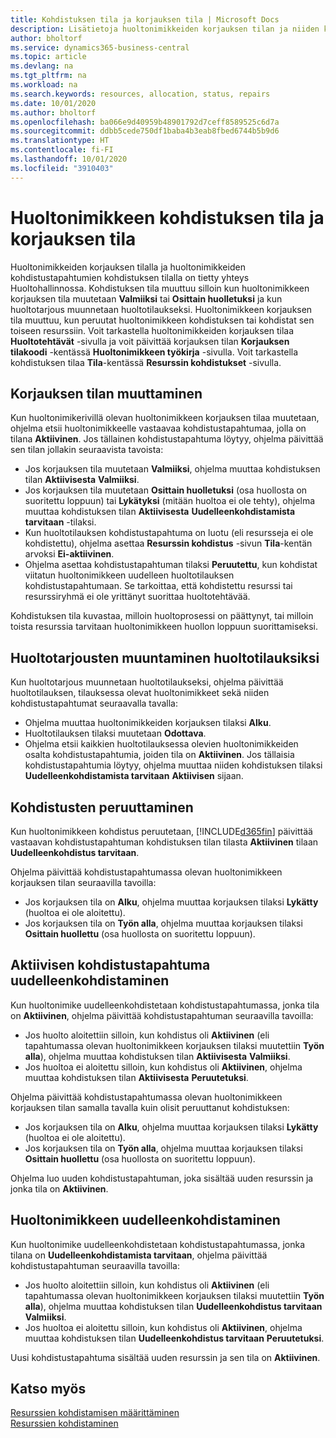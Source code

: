 ```yaml
---
title: Kohdistuksen tila ja korjauksen tila | Microsoft Docs
description: Lisätietoja huoltonimikkeiden korjauksen tilan ja niiden kohdistustapahtumien kohdistuksen tilan välisestä suhteesta.
author: bholtorf
ms.service: dynamics365-business-central
ms.topic: article
ms.devlang: na
ms.tgt_pltfrm: na
ms.workload: na
ms.search.keywords: resources, allocation, status, repairs
ms.date: 10/01/2020
ms.author: bholtorf
ms.openlocfilehash: ba066e9d40959b48901792d7ceff8589525c6d7a
ms.sourcegitcommit: ddbb5cede750df1baba4b3eab8fbed6744b5b9d6
ms.translationtype: HT
ms.contentlocale: fi-FI
ms.lasthandoff: 10/01/2020
ms.locfileid: "3910403"
---
```

# <a name="allocation-status-and-repair-status-of-service-items"></a>Huoltonimikkeen kohdistuksen tila ja korjauksen tila
Huoltonimikkeiden korjauksen tilalla ja huoltonimikkeiden kohdistustapahtumien kohdistuksen tilalla on tietty yhteys Huoltohallinnossa. Kohdistuksen tila muuttuu silloin kun huoltonimikkeen korjauksen tila muutetaan **Valmiiksi** tai **Osittain huolletuksi** ja kun huoltotarjous muunnetaan huoltotilaukseksi. Huoltonimikkeen korjauksen tila muuttuu, kun peruutat huoltonimikkeen kohdistuksen tai kohdistat sen toiseen resurssiin. Voit tarkastella huoltonimikkeiden korjauksen tilaa **Huoltotehtävät** -sivulla ja voit päivittää korjauksen tilan **Korjauksen tilakoodi** -kentässä **Huoltonimikkeen työkirja** -sivulla. Voit tarkastella kohdistuksen tilaa **Tila**-kentässä **Resurssin kohdistukset** -sivulla.  
  
## <a name="changing-repair-status"></a>Korjauksen tilan muuttaminen  
Kun huoltonimikerivillä olevan huoltonimikkeen korjauksen tilaa muutetaan, ohjelma etsii huoltonimikkeelle vastaavaa kohdistustapahtumaa, jolla on tilana **Aktiivinen**. Jos tällainen kohdistustapahtuma löytyy, ohjelma päivittää sen tilan jollakin seuraavista tavoista:  
  
* Jos korjauksen tila muutetaan **Valmiiksi**, ohjelma muuttaa kohdistuksen tilan **Aktiivisesta** **Valmiiksi**.  
* Jos korjauksen tila muutetaan **Osittain huolletuksi** (osa huollosta on suoritettu loppuun) tai **Lykätyksi** (mitään huoltoa ei ole tehty), ohjelma muuttaa kohdistuksen tilan **Aktiivisesta** **Uudelleenkohdistamista tarvitaan** -tilaksi.  
* Kun huoltotilauksen kohdistustapahtuma on luotu (eli resursseja ei ole kohdistettu), ohjelma asettaa **Resurssin kohdistus** -sivun **Tila**-kentän arvoksi **Ei-aktiivinen**.  
* Ohjelma asettaa kohdistustapahtuman tilaksi  **Peruutettu**, kun kohdistat viitatun huoltonimikkeen uudelleen huoltotilauksen kohdistustapahtumaan. Se tarkoittaa, että kohdistettu resurssi tai resurssiryhmä ei ole yrittänyt suorittaa huoltotehtävää.  
  
Kohdistuksen tila kuvastaa, milloin huoltoprosessi on päättynyt, tai milloin toista resurssia tarvitaan huoltonimikkeen huollon loppuun suorittamiseksi.  
  
## <a name="converting-service-quotes-to-service-orders"></a>Huoltotarjousten muuntaminen huoltotilauksiksi  
Kun huoltotarjous muunnetaan huoltotilaukseksi, ohjelma päivittää huoltotilauksen, tilauksessa olevat huoltonimikkeet sekä niiden kohdistustapahtumat seuraavalla tavalla:  
  
* Ohjelma muuttaa huoltonimikkeiden korjauksen tilaksi **Alku**.  
* Huoltotilauksen tilaksi muutetaan **Odottava**.  
* Ohjelma etsii kaikkien huoltotilauksessa olevien huoltonimikkeiden osalta kohdistustapahtumia, joiden tila on **Aktiivinen**. Jos tällaisia kohdistustapahtumia löytyy, ohjelma muuttaa niiden kohdistuksen tilaksi **Uudelleenkohdistamista tarvitaan** **Aktiivisen** sijaan.  
  
## <a name="canceling-allocations"></a>Kohdistusten peruuttaminen  
Kun huoltonimikkeen kohdistus peruutetaan, [!INCLUDE[d365fin](includes/d365fin_md.md)] päivittää vastaavan kohdistustapahtuman kohdistuksen tilan tilasta **Aktiivinen** tilaan **Uudelleenkohdistus tarvitaan**.

Ohjelma päivittää kohdistustapahtumassa olevan huoltonimikkeen korjauksen tilan seuraavilla tavoilla:  
  
* Jos korjauksen tila on **Alku**, ohjelma muuttaa korjauksen tilaksi **Lykätty** (huoltoa ei ole aloitettu).  
* Jos korjauksen tila on **Työn alla**, ohjelma muuttaa korjauksen tilaksi **Osittain huollettu** (osa huollosta on suoritettu loppuun).  
  
## <a name="reallocating-an-active-allocation-entry"></a>Aktiivisen kohdistustapahtuma uudelleenkohdistaminen  
Kun huoltonimike uudelleenkohdistetaan kohdistustapahtumassa, jonka tila on **Aktiivinen**, ohjelma päivittää kohdistustapahtuman seuraavilla tavoilla:  
  
* Jos huolto aloitettiin silloin, kun kohdistus oli **Aktiivinen** (eli tapahtumassa olevan huoltonimikkeen korjauksen tilaksi muutettiin **Työn alla**), ohjelma muuttaa kohdistuksen tilan **Aktiivisesta** **Valmiiksi**.  
* Jos huoltoa ei aloitettu silloin, kun kohdistus oli **Aktiivinen**, ohjelma muuttaa kohdistuksen tilan **Aktiivisesta** **Peruutetuksi**.  
  
Ohjelma päivittää kohdistustapahtumassa olevan huoltonimikkeen korjauksen tilan samalla tavalla kuin olisit peruuttanut kohdistuksen:  
  
* Jos korjauksen tila on **Alku**, ohjelma muuttaa korjauksen tilaksi **Lykätty** (huoltoa ei ole aloitettu).  
* Jos korjauksen tila on **Työn alla**, ohjelma muuttaa korjauksen tilaksi **Osittain huollettu** (osa huollosta on suoritettu loppuun).  
  
Ohjelma luo uuden kohdistustapahtuman, joka sisältää uuden resurssin ja jonka tila on  **Aktiivinen**.  
  
## <a name="reallocating-a-service-item"></a>Huoltonimikkeen uudelleenkohdistaminen  
Kun huoltonimike uudelleenkohdistetaan kohdistustapahtumassa, jonka tilana on **Uudelleenkohdistamista tarvitaan**, ohjelma päivittää kohdistustapahtuman seuraavilla tavoilla:  
  
* Jos huolto aloitettiin silloin, kun kohdistus oli **Aktiivinen** (eli tapahtumassa olevan huoltonimikkeen korjauksen tilaksi muutettiin **Työn alla**), ohjelma muuttaa kohdistuksen tilan **Uudelleenkohdistus tarvitaan** **Valmiiksi**.  
* Jos huoltoa ei aloitettu silloin, kun kohdistus oli **Aktiivinen**, ohjelma muuttaa kohdistuksen tilan **Uudelleenkohdistus tarvitaan** **Peruutetuksi**.  
  
Uusi kohdistustapahtuma sisältää uuden resurssin ja sen tila on **Aktiivinen**.  
  
## <a name="see-also"></a>Katso myös  
[Resurssien kohdistamisen määrittäminen](service-how-setup-resource-allocation.md)  
[Resurssien kohdistaminen](service-how-to-allocate-resources.md)  

